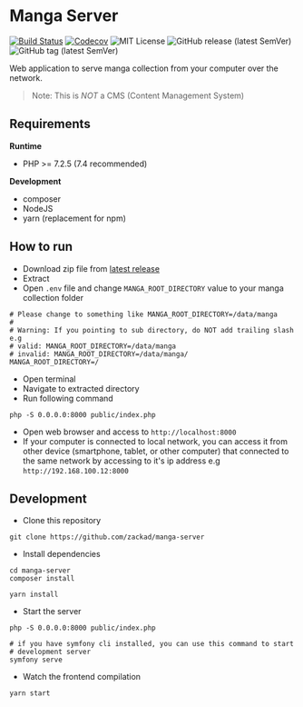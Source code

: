 # Manga Server

[![Build Status](https://img.shields.io/travis/zackad/manga-server?style=for-the-badge)](https://travis-ci.com/zackad/manga-server)
[![Codecov](https://img.shields.io/codecov/c/github/zackad/manga-server?style=for-the-badge)](https://codecov.io/gh/zackad/manga-server)
![MIT License](https://img.shields.io/github/license/zackad/manga-server?style=for-the-badge)
![GitHub release (latest SemVer)](https://img.shields.io/github/v/release/zackad/manga-server?style=for-the-badge)
![GitHub tag (latest SemVer)](https://img.shields.io/github/v/tag/zackad/manga-server?style=for-the-badge)

Web application to serve manga collection from your computer over the network.

> Note: This is _NOT_ a CMS (Content Management System)

## Requirements

**Runtime**
- PHP >= 7.2.5 (7.4 recommended)

**Development**
- composer
- NodeJS
- yarn (replacement for npm)

## How to run

- Download zip file from [latest release](https://github.com/zackad/manga-server/releases)
- Extract
- Open `.env` file and change `MANGA_ROOT_DIRECTORY` value to your manga collection folder
```shell
# Please change to something like MANGA_ROOT_DIRECTORY=/data/manga
#
# Warning: If you pointing to sub directory, do NOT add trailing slash e.g
# valid: MANGA_ROOT_DIRECTORY=/data/manga
# invalid: MANGA_ROOT_DIRECTORY=/data/manga/
MANGA_ROOT_DIRECTORY=/
```
- Open terminal
- Navigate to extracted directory
- Run following command
```shell
php -S 0.0.0.0:8000 public/index.php
```
- Open web browser and access to `http://localhost:8000`
- If your computer is connected to local network, you can access it from other device (smartphone, tablet, or other computer) that connected to the same network by accessing to it's ip address e.g `http://192.168.100.12:8000`

## Development

- Clone this repository
```shell
git clone https://github.com/zackad/manga-server
```
- Install dependencies
```shell
cd manga-server
composer install

yarn install
```
- Start the server
```shell
php -S 0.0.0.0:8000 public/index.php

# if you have symfony cli installed, you can use this command to start
# development server
symfony serve
```
- Watch the frontend compilation
```shell
yarn start
```
